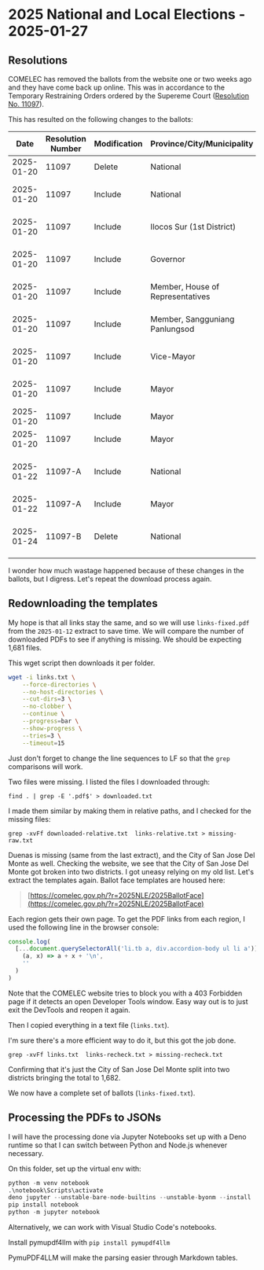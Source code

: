 # 2025 National and Local Elections - 2025-01-27

## Resolutions

COMELEC has removed the ballots from the website one or two weeks ago and they have come back up online. This was in accordance to the Temporary Restraining Orders ordered by the Supereme Court ([Resolution No. 11097](https://comelec.gov.ph/php-tpls-attachments/2025NLE/Resolutions/com_res_11097.pdf)).

This has resulted on the following changes to the ballots:

| Date       | Resolution Number | Modification | Province/City/Municipality       | Position                         | Candidate                      | Notes              |
| ---------- | ----------------- | ------------ | -------------------------------- | -------------------------------- | ------------------------------ | ------------------ |
| 2025-01-20 | 11097             | Delete       | National                         | Senator                          | Chavit Singson                 |                    |
| 2025-01-20 | 11097             | Include      | National                         | Senator                          | Subair Guinthum Mustapha       |                    |
| 2025-01-20 | 11097             | Include      | Ilocos Sur (1st District)        | Member, House of Representatives | Charles 'DB' Savellano         |                    |
| 2025-01-20 | 11097             | Include      | Governor                         | Zambales                         | Chito Bulatao Balintay         |                    |
| 2025-01-20 | 11097             | Include      | Member, House of Representatives | City of Caloocan (2nd District)  | Edgar Erice                    |                    |
| 2025-01-20 | 11097             | Include      | Member, Sangguniang Panlungsod   | City of San Juan (1st District)  | Florendo de Ramos Ritualo Jr., |                    |
| 2025-01-20 | 11097             | Include      | Vice-Mayor                       | Limay, Bataan                    | Marie Grace R. David           |                    |
| 2025-01-20 | 11097             | Include      | Mayor                            | Palompon, Leyte                  | Mary Dominique A. Oñate        |                    |
| 2025-01-20 | 11097             | Include      | Mayor                            | Bocaue, Bulacan                  | Aldrin B. Sta Ana              |                    |
| 2025-01-20 | 11097             | Include      | Mayor                            | City of Mandaue, Cebu            | Jonas C. Cortes                |                    |
| 2025-01-22 | 11097-A           | Include      | National                         | Senator                          | Francis Leo Antonio Marcos     | Removed in 11097-B |
| 2025-01-22 | 11097-A           | Include      | Mayor                            | City of Mandaue, Cebu            | Jonas C. Cortes                | Duplicate?         |
| 2025-01-24 | 11097-B           | Delete       | National                         | Senator                          | Francis Leo Antonio Marcos     |                    |

I wonder how much wastage happened because of these changes in the ballots, but I digress. Let's repeat the download process again.

## Redownloading the templates

My hope is that all links stay the same, and so we will use `links-fixed.pdf` from the `2025-01-12` extract to save time. We will compare the number of downloaded PDFs to see if anything is missing. We should be expecting 1,681 files.

This wget script then downloads it per folder.

```bash
wget -i links.txt \
    --force-directories \
    --no-host-directories \
    --cut-dirs=3 \
    --no-clobber \
    --continue \
    --progress=bar \
    --show-progress \
    --tries=3 \
    --timeout=15
```

Just don't forget to change the line sequences to LF so that the `grep` comparisons will work.

Two files were missing. I listed the files I downloaded through:

```
find . | grep -E '.pdf$' > downloaded.txt
```

I made them similar by making them in relative paths, and I checked for the missing files:

```
grep -xvFf downloaded-relative.txt  links-relative.txt > missing-raw.txt
```

Duenas is missing (same from the last extract), and the City of San Jose Del Monte as well. Checking the website, we see that the City of San Jose Del Monte got broken into two districts. I got uneasy relying on my old list. Let's extract the templates again.
Ballot face templates are housed here:

> [https://comelec.gov.ph/?r=2025NLE/2025BallotFace](https://comelec.gov.ph/?r=2025NLE/2025BallotFace)

Each region gets their own page. To get the PDF links from each region, I used the following line in the browser console:

```javascript
console.log(
  [...document.querySelectorAll('li.tb a, div.accordion-body ul li a')].reduce(
    (a, x) => a + x + '\n',
    ''
  )
)
```

Note that the COMELEC website tries to block you with a 403 Forbidden page if it detects an open Developer Tools window. Easy way out is to just exit the DevTools and reopen it again.

Then I copied everything in a text file (`links.txt`).

I'm sure there's a more efficient way to do it, but this got the job done.

```
grep -xvFf links.txt  links-recheck.txt > missing-recheck.txt
```

Confirming that it's just the City of San Jose Del Monte split into two districts bringing the total to 1,682.

We now have a complete set of ballots (`links-fixed.txt`).

## Processing the PDFs to JSONs

I will have the processing done via Jupyter Notebooks set up with a Deno runtime so that I can switch between Python and Node.js whenever necessary.

On this folder, set up the virtual env with:

```python
python -m venv notebook
.\notebook\Scripts\activate
deno jupyter --unstable-bare-node-builtins --unstable-byonm --install
pip install notebook
python -m jupyter notebook
```

Alternatively, we can work with Visual Studio Code's notebooks.

Install pymupdf4llm with `pip install pymupdf4llm`

PymuPDF4LLM will make the parsing easier through Markdown tables.
